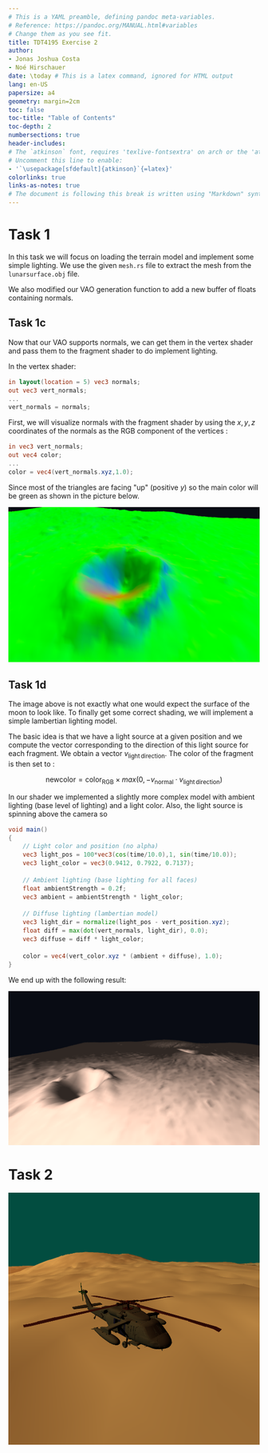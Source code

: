 ```yaml
---
# This is a YAML preamble, defining pandoc meta-variables.
# Reference: https://pandoc.org/MANUAL.html#variables
# Change them as you see fit.
title: TDT4195 Exercise 2
author:
- Jonas Joshua Costa
- Noé Hirschauer
date: \today # This is a latex command, ignored for HTML output
lang: en-US
papersize: a4
geometry: margin=2cm
toc: false
toc-title: "Table of Contents"
toc-depth: 2
numbersections: true
header-includes:
# The `atkinson` font, requires 'texlive-fontsextra' on arch or the 'atkinson' CTAN package
# Uncomment this line to enable:
- '`\usepackage[sfdefault]{atkinson}`{=latex}'
colorlinks: true
links-as-notes: true
# The document is following this break is written using "Markdown" syntax
---
```


# Task 1

In this task we will focus on loading the terrain model and implement some simple lighting. We use the given `mesh.rs` file to extract the mesh from the `lunarsurface.obj` file.

We also modified our VAO generation function to add a new buffer of floats containing normals.

## Task 1c

Now that our VAO supports normals, we can get them in the vertex shader and pass them to the fragment shader to do implement lighting.

In the vertex shader:

```glsl
in layout(location = 5) vec3 normals;
out vec3 vert_normals;
...
vert_normals = normals;
```

First, we will visualize normals with the fragment shader by using the $x,y,z$ coordinates of the normals as the RGB component of the vertices :

```glsl
in vec3 vert_normals;
out vec4 color;
...
color = vec4(vert_normals.xyz,1.0);
```

Since most of the triangles are facing "up" (positive $y$) so the main color will be green as shown in the picture below.

![First look at a crater with the colors set to the normals components](img/crater_RGB_normals.png)

## Task 1d

The image above is not exactly what one would expect the surface of the moon to look like. To finally get some correct shading, we will implement a simple lambertian lighting model. 

The basic idea is that we have a light source at a given position and we compute the vector corresponding to the direction of this light source for each fragment. We obtain a vector $v_\mathrm{light\,direction}$. The color of the fragment is then set to :

$$\mathrm{newcolor} = \mathrm{color_{RGB}} \times max(0,-v_\mathrm{normal}\cdot v_\mathrm{light\,direction})$$

In our shader we implemented a slightly more complex model with ambient lighting (base level of lighting) and a light color. Also, the light source is spinning above the camera so

```glsl
void main()
{
    // Light color and position (no alpha)
    vec3 light_pos = 100*vec3(cos(time/10.0),1, sin(time/10.0));
    vec3 light_color = vec3(0.9412, 0.7922, 0.7137);
    
    // Ambient lighting (base lighting for all faces)
    float ambientStrength = 0.2f;
    vec3 ambient = ambientStrength * light_color;
    
    // Diffuse lighting (lambertian model)
    vec3 light_dir = normalize(light_pos - vert_position.xyz);
    float diff = max(dot(vert_normals, light_dir), 0.0);
    vec3 diffuse = diff * light_color;

    color = vec4(vert_color.xyz * (ambient + diffuse), 1.0);
}
```

We end up with the following result:

![Smooth shading on the moon.](img/moon_shading.png)

# Task 2

![](img/helicopter_scene.png)